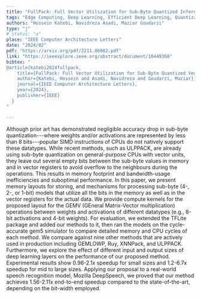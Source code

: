 ```yaml
---
title: "FullPack: Full Vector Utilization for Sub-Byte Quantized Inference on General Purpose CPUs"
tags: "Edge Computing, Deep Learning, Efficient Deep Learning, Quantization, Vector Processing"
authors: "Hossein Katebi, Navidreza Asadi, Maziar Goudarzi"
type: "j"
# status: "a"
place: "IEEE Computer Architecture Letters"
date: "2024/02"
pdf: "https://arxiv.org/pdf/2211.06982.pdf"
link: "https://ieeexplore.ieee.org/abstract/document/10449368"
bibtex: "
@article{katebi2024fullpack,
    title={FullPack: Full Vector Utilization for Sub-Byte Quantized Vector-Matrix Multiplication on General Purpose CPUs},
    author={Katebi, Hossein and Asadi, Navidreza and Goudarzi, Maziar},
    journal={IEEE Computer Architecture Letters},
    year={2024},
    publisher={IEEE}
  }
"

---
```

Although prior art has demonstrated negligible accuracy drop in sub-byte quantization---where weights and/or activations are represented by less than 8 bits---popular SIMD instructions of CPUs do not natively support these datatypes. While recent methods, such as ULPPACK, are already using sub-byte quantization on general-purpose CPUs with vector units, they leave out several empty bits between the sub-byte values in memory and in vector registers to avoid overflow to the neighbours during the operations. This results in memory footprint and bandwidth-usage inefficiencies and suboptimal performance. In this paper, we present memory layouts for storing, and mechanisms for processing sub-byte (4-, 2-, or 1-bit) models that utilize all the bits in the memory as well as in the vector registers for the actual data. We provide compute kernels for the proposed layout for the GEMV (GEneral Matrix-Vector multiplication) operations between weights and activations of different datatypes (e.g., 8-bit activations and 4-bit weights). For evaluation, we extended the TFLite package and added our methods to it, then ran the models on the cycle-accurate gem5 simulator to compare detailed memory and CPU cycles of each method. We compare against nine other methods that are actively used in production including GEMLOWP, Ruy, XNNPack, and ULPPACK. Furthermore, we explore the effect of different input and output sizes of deep learning layers on the performance of our proposed method. Experimental results show 0.96-2.1x speedup for small sizes and 1.2-6.7x speedup for mid to large sizes. Applying our proposal to a real-world speech recognition model, Mozilla DeepSpeech, we proved that our method achieves 1.56-2.11x end-to-end speedup compared to the state-of-the-art, depending on the bit-width employed.
